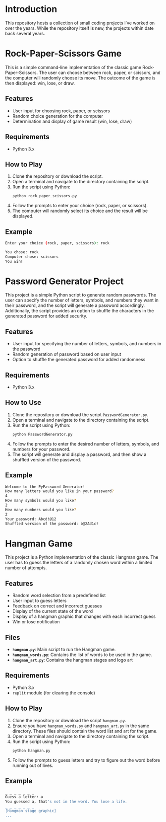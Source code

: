 # Introduction

This repository hosts a collection of small coding projects I've worked on over the years. While the repository itself is new, the projects within date back several years.

# Rock-Paper-Scissors Game

This is a simple command-line implementation of the classic game Rock-Paper-Scissors. The user can choose between rock, paper, or scissors, and the computer will randomly choose its move. The outcome of the game is then displayed: win, lose, or draw.

## Features

- User input for choosing rock, paper, or scissors
- Random choice generation for the computer
- Determination and display of game result (win, lose, draw)

## Requirements

- Python 3.x

## How to Play

1. Clone the repository or download the script.
2. Open a terminal and navigate to the directory containing the script.
3. Run the script using Python:
    ```bash
    python rock_paper_scissors.py
    ```
4. Follow the prompts to enter your choice (rock, paper, or scissors).
5. The computer will randomly select its choice and the result will be displayed.

## Example

```bash
Enter your choice (rock, paper, scissors): rock

You chose: rock
Computer chose: scissors
You win!
```
# Password Generator Project

This project is a simple Python script to generate random passwords. The user can specify the number of letters, symbols, and numbers they want in their password, and the script will generate a password accordingly. Additionally, the script provides an option to shuffle the characters in the generated password for added security.

## Features

- User input for specifying the number of letters, symbols, and numbers in the password
- Random generation of password based on user input
- Option to shuffle the generated password for added randomness

## Requirements

- Python 3.x

## How to Use

1. Clone the repository or download the script `PasswordGenerator.py`.
2. Open a terminal and navigate to the directory containing the script.
3. Run the script using Python:
    ```bash
    python PasswordGenerator.py
    ```
4. Follow the prompts to enter the desired number of letters, symbols, and numbers for your password.
5. The script will generate and display a password, and then show a shuffled version of the password.

## Example

```bash
Welcome to the PyPassword Generator!
How many letters would you like in your password?
4
How many symbols would you like?
2
How many numbers would you like?
2
Your password: Abcd!@12
Shuffled version of the password: b@2Ad1c!
```
# Hangman Game

This project is a Python implementation of the classic Hangman game. The user has to guess the letters of a randomly chosen word within a limited number of attempts.

## Features

- Random word selection from a predefined list
- User input to guess letters
- Feedback on correct and incorrect guesses
- Display of the current state of the word
- Display of a hangman graphic that changes with each incorrect guess
- Win or lose notification

## Files
* **`hangman.py`**: Main script to run the Hangman game.
* **`hangman_words.py`**: Contains the list of words to be used in the game.
* **`hangman_art.py`**: Contains the hangman stages and logo art
## Requirements

- Python 3.x
- `replit` module (for clearing the console)

## How to Play

1. Clone the repository or download the script `hangman.py`.
2. Ensure you have `hangman_words.py` and `hangman_art.py` in the same directory. These files should contain the word list and art for the game.
3. Open a terminal and navigate to the directory containing the script.
4. Run the script using Python:
    ```bash
    python hangman.py
    ```
5. Follow the prompts to guess letters and try to figure out the word before running out of lives.

## Example

```bash
_ _ _ _ _ _ _
Guess a letter: a
You guessed a, that's not in the word. You lose a life.
_ _ _ _ _ _ _
[Hangman stage graphic]
...
```
